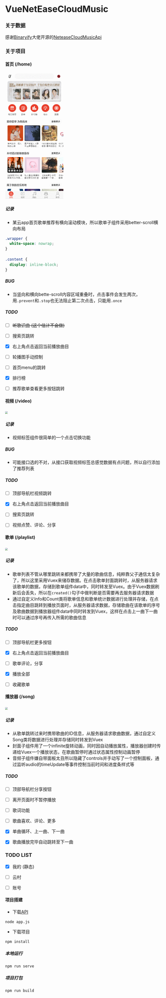 # VueNetEaseCloudMusic

### 关于数据

感谢[Binaryify](https://github.com/Binaryify)大佬开源的[NeteaseCloudMusicApi](https://github.com/Binaryify/NeteaseCloudMusicApi) 



### 关于项目

#### 首页 (/home)
<img src="https://raw.githubusercontent.com/lchkid/vue-netease-cloud-music/master/screenshots/home.gif" style="zoom:50%;" />

##### 记录

- 某云app首页歌单推荐有横向滚动模块，所以歌单子组件采用better-scroll横向布局
```css
.wrapper {
  white-space: nowrap;
}
	
.content {
  display: inline-block;
}
```

##### BUG

- 当竖向和横向bette-scroll内容区域重叠时，点击事件会发生两次，用`.prevent`和`.stop`也无法阻止第二次点击，只能用`.once`

##### TODO

- [ ] ~~听歌识曲 (这个估计不会做)~~
- [ ] 搜索页跳转
- [x] 右上角点击返回当前播放曲目
- [ ] 轮播图手动控制
- [ ] 首页menu的跳转
- [x] 排行榜
- [ ] 推荐歌单查看更多按钮跳转



#### 视频 (/video)
<img src="https://raw.githubusercontent.com/lchkid/vue-netease-cloud-music/master/screenshots/video.gif" style="zoom:50%;" />

##### 记录

- 视频标签组件很简单的一个点击切换功能

##### BUG

- 可能接口选的不对，从接口获取视频标签总感觉数据有点问题，所以自行添加了推荐列表

##### TODO

- [ ] 顶部导航栏视频跳转
- [x] 右上角点击返回当前播放曲目
- [ ] 搜索页跳转
- [ ] 视频点赞、评论、分享



#### 歌单  (/playlist)
<img src="https://raw.githubusercontent.com/lchkid/vue-netease-cloud-music/master/screenshots/playlist.gif" style="zoom:50%;" />

##### 记录

- 歌单列表不管从哪里跳转来都携带了大量的歌曲信息，纯粹靠父子通信太复杂了，所以这里采用Vuex来储存数据。在点击歌单封面跳转时，从服务器请求该歌单的数据，存储到歌单组件data中，同时转发至Vuex。由于Vuex数据刷新后会丢失，所以在`created()`勾子中做判断是否需要再去服务器请求数据
- 通过自定义Info和Count类将歌单信息和歌单统计数据进行处理并存储，在点击指定曲目跳转到播放页面时，从服务器请求数据，存储歌曲在该歌单的序号及歌曲数据到播放器组件data中同时转发到Vuex，这样在点击上一曲下一曲时可以通过序号再传入所需的歌曲信息

##### TODO

- [ ] 顶部导航栏更多按钮
- [x] 右上角点击返回当前播放曲目
- [ ] 歌单评论，分享
- [x] 播放全部
- [ ] 收藏歌单



#### 播放器  (/song)
<img src="https://raw.githubusercontent.com/lchkid/vue-netease-cloud-music/master/screenshots/song.gif" style="zoom:50%;" />

##### 记录

- 从歌单跳转过来时携带歌曲的ID信息，从服务器请求歌曲数据，通过自定义Song类将数据进行处理并存储同时转发到Vuex
- 封面子组件用了一个infinite旋转动画，同时因自动播放属性，播放器创建时传递给Vuex一个播放状态，在歌曲暂停时通过状态属性控制动画暂停
- 音频子组件嫌自带面板太丑所以隐藏了controls并手动写了一个控制面板，通过监听audio的timeUpdate等事件控制当前时间和进度条样式等

##### TODO

- [ ] 顶部导航栏分享按钮
- [ ] 离开页面时不暂停播放
- [ ] 歌词功能
- [ ] 歌曲喜欢、评论、更多
- [x] 单曲循环、上一曲、下一曲
- [x] 歌曲播放完毕自动跳转至下一曲



### TODO LIST

- [x] 我的 (静态)
- [ ] 云村
- [ ] 账号



#### 项目搭建

- 下载[API](https://github.com/Binaryify/NeteaseCloudMusicApi)

```
node app.js
```

- 下载项目

```
npm install
```

##### 本地运行
```
npm run serve
```

##### 项目打包
```
npm run build
```

